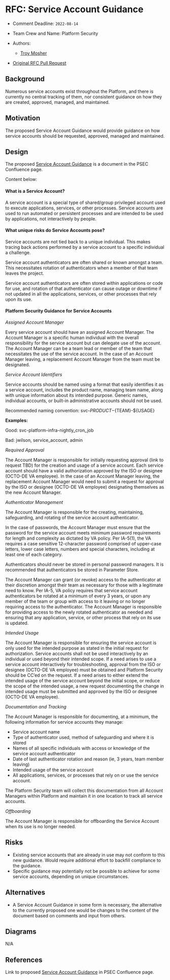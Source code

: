 # RFC: Service Account Guidance

<!--
The title is what you want comments on. Use the active voice in a future tense.
Example:
    - The website will be built using the XZY framework
-->

* Comment Deadline: `2022-08-14`
* Team Crew and Name: Platform Security
* Authors:
  * [Troy Mosher](https://github.com/troymosher)
  
 * [Original RFC Pull Request](https://github.com/department-of-veterans-affairs/va.gov-platform-architecture/pull/35)

## Background

Numerous service accounts exist throughout the Platform, and there is currently no central tracking of them, nor consistent guidance on how they are created, approved, managed, and maintained. 

## Motivation

The proposed Service Account Guidance would provide guidance on how service accounts should be requested, approved, managed and maintained.

## Design

The proposed [Service Account Guidance](https://vfs.atlassian.net/wiki/spaces/PSEC/pages/2222588013/Service+Account+Guidance) is a document in the PSEC Confluence page.

Content below:

#### What is a Service Account?
A service account is a special type of shared/group privileged account used to execute applications, services, or other processes.  Service accounts are used to run automated or persistent processes and are intended to be used by applications, not interactively by people.

#### What unique risks do Service Accounts pose?
Service accounts are not tied back to a unique individual.   This makes tracing back actions performed by a service account to a specific individual a challenge. 

Service account authenticators are often shared or known amongst a team.  This necessitates rotation of authenticators when a member of that team leaves the project.

Service account authenticators are often stored within applications or code for use, and rotation of that authenticator can cause outage or downtime if not updated in all the applications, services, or other processes that rely upon its use.

#### Platform Security Guidance for Service Accounts

*Assigned Account Manager*

Every service account should have an assigned Account Manager.  The Account Manager is a specific human individual with the overall responsibility for the service account but can delegate use of the account.  The Account Manager can be a team lead or member of the team that necessitates the use of the service account.  In the case of an Account Manager leaving, a replacement Account Manager from the team must be designated.

*Service Account Identifiers*

Service accounts should be named using a format that easily identifies it as a service account, includes the product name, managing team name, along with unique information about its intended purpose.  Generic names, individual accounts, or built-in administrative accounts should not be used.

Recommended naming convention:  svc-${PRODUCT}-${TEAM}-${USAGE}

**Examples:**

Good: svc-platform-infra-nightly_cron_job

Bad:  jwilson, service_account, admin

*Required Approval*

The Account Manager is responsible for initially requesting approval (link to request TBD) for the creation and usage of a service account.  Each service account should have a valid authorization approved by the ISO or designee (OCTO-DE VA employee).  In the case of an Account Manager leaving, the replacement Account Manager would need to submit a request for approval by the ISO or designee (OCTO-DE VA employee) designating themselves as the new Account Manager.

*Authenticator Management*

The Account Manager is responsible for the creating, maintaining, safeguarding, and rotating of the service account authenticator. 

In the case of passwords, the Account Manager must ensure that the password for the service account meets minimum password requirements for length and complexity as dictated by VA policy.  Per IA-5(1), the VA requires a case sensitive 12-character password comprised of upper-case letters, lower case letters, numbers and special characters, including at least one of each category.

Authenticators should never be stored in personal password managers.  It is recommended that authenticators be stored in Parameter Store.

The Account Manager can grant (or revoke) access to the authenticator at their discretion amongst their team as necessary for those with a legitimate need to know.  Per IA-5, VA policy requires that service account authenticators be rotated at a minimum of every 3 years, or upon any member of the team or group with access to it leaving or no longer requiring access to the authenticator.  The Account Manager is responsible for providing access to the newly rotated authenticator as needed and ensuring that any application, service, or other process that rely on its use is updated.  

*Intended Usage*

The Account Manager is responsible for ensuring the service account is only used for the intended purpose as stated in the initial request for authorization.  Service accounts shall not be used interactively by an individual or used beyond their intended scope.  If a need arises to use a service account interactively for troubleshooting, approval from the ISO or designee (OCTO-DE VA employee) must be obtained and Platform Security should be CC’ed on the request.  If a need arises to either extend the intended usage of the service account beyond the initial scope, or reduce the scope of the intended usage, a new request documenting the change in intended usage must be submitted and approved by the ISO or designee (OCTO-DE VA employee).

*Documentation and Tracking*

The Account Manager is responsible for documenting, at a minimum, the following information for service accounts they manage:

* Service account name
* Type of authenticator used, method of safeguarding and where it is stored
* Names of all specific individuals with access or knowledge of the service account authenticator
* Date of last authenticator rotation and reason (ie, 3 years, team member leaving)
* Intended usage of the service account
* All applications, services, or processes that rely on or use the service account.

The Platform Security team will collect this documentation from all Account Managers within Platform and maintain it in one location to track all service accounts. 

*Offboarding*

The Account Manager is responsible for offboarding the Service Account when its use is no longer needed.  



## Risks

* Existing service accounts that are already in use may not conform to this new guidance.  Would require additional effort to backfill compliance to the guidance.
* Specific guidance may potentially not be possible to achieve for some service accounts, depending on unique circumstances.

## Alternatives

* A Service Account Guidance in some form is necessary, the alternative to the currently proposed one would be changes to the content of the document based on comments and input from others.

## Diagrams

N/A

## References

Link to proposed [Service Account Guidance](https://vfs.atlassian.net/wiki/spaces/PSEC/pages/2222588013/Service+Account+Guidance) in PSEC Confluence page. 


